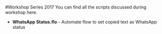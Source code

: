 #Workshop Series 2017
You can find all the scripts discussed during workshop here.

+ **WhatsApp Status.flo** - Automate flow to set copied text as WhatsApp status

